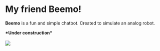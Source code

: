 <h1>My friend Beemo!</h1>
<p><strong>Beemo</strong> is a fun and simple chatbot. Created to simulate an analog robot.</p>
<strong>*Under construction*</strong></br</br><br><br>
<img src='http://agenciacapiba.com.br/img/beemo.png'> 
